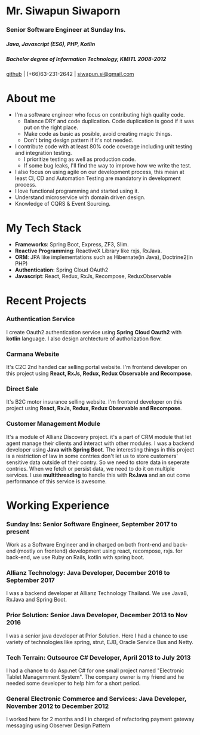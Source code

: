 # Mr. Siwapun Siwaporn
### Senior Software Engineer at Sunday Ins.
##### Java, Javascript (ES6), PHP, Kotlin
##### Bachelor degree of Information Technology, KMITL 2008-2012
[github](https://github.com/mapkuff) | (+66)63-231-2642 | siwapun.si@gmail.com

# About me
- I'm a software engineer who focus on contributing high quality code.
    - Balance DRY and code duplication. Code duplication is good if it was put on the right place.
    - Make code as basic as posible, avoid creating magic things.
    - Don't bring design pattern if it's not needed.
- I contribute code with at least 80% code coverage including unit testing and integration testing.
    - I prioritize testing as well as production code.
    - If some bug leaks, I'll find the way to improve how we write the test.
- I also focus on using agile on our development process, this mean at least CI, CD and Automation Testing are mandatory in development process.
- I love functional programming and started using it.
- Understand microservice with domain driven design.
- Knowledge of CQRS & Event Sourcing.

# My Tech Stack
- **Frameworks**: Spring Boot, Express, ZF3, Slim.
- **Reactive Programming**: ReactiveX Library like rxjs, RxJava.
- **ORM**: JPA like implementations such as Hibernate(in Java), Doctrine2(in PHP)
- **Authentication**: Spring Cloud OAuth2
- **Javascript**: React, Redux, RxJs, Recompose, ReduxObservable

# Recent Projects
### Authentication Service
I create Oauth2 authentication service using **Spring Cloud Oauth2** with **kotlin** language. I also design archtecture of authorization flow.

### Carmana Website
It's C2C 2nd handed car selling portal website. I'm frontend developer on this project using **React, RxJs, Redux, Redux Observable and Recompose**.

### Direct Sale
It's B2C motor insurance selling website. I'm frontend developer on this project using **React, RxJs, Redux, Redux Observable and Recompose**.

### Customer Management Module
It's a module of Allianz Discovery project. it's a part of CRM module that let agent manage their clients and interact with other modules. I was a backend developer using **Java with Spring Boot**. The interesting things in this project is a restriction of law in some contries don't let us to store customers' sensitive data outside of their contry. So we need to store data in seperate contries. When we fetch or persist data, we need to do it on multiple services. I use **multithreading** to handle this with **RxJava** and an out come performance of this service is awesome.

# Working Experience
### Sunday Ins: Senior Software Engineer, September 2017 to present 
Work as a Software Engineer and in charged on both front-end and back-end (mostly on frontend) development using react, recompose, rxjs.
for back-end, we use Ruby on Rails, kotlin with spring boot.
    
### Allianz Technology: Java Developer, December 2016 to September 2017
I was a backend developer at Allianz Technology Thailand. We use Java8, RxJava and Spring Boot.
    
### Prior Solution: Senior Java Developer, December 2013 to Nov 2016
I was a senior java developer at Prior Solution. Here I had a chance to use variety of technologies like spring, strut, EJB, Oracle Service Bus and Netty.

### Tech Terrain: Outsource C# Developer, April 2013 to July 2013
I had a chance to do Asp.net C# for one small project named "Electronic Tablet Managemment System". The company owner is my friend and he needed some developer to help him for a short period.

### General Electronic Commerce and Services: Java Developer, November 2012 to December 2012
I worked here for 2 months and I in charged of refactoring payment gateway messaging using Observer Design Pattern
